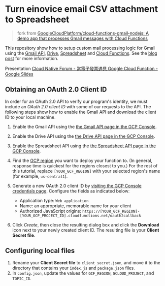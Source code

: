 # Turn einovice email CSV attachment to Spreadsheet

> fork from [GoogleCloudPlatform/cloud-functions-gmail-nodejs: A demo app that processes Gmail messages with Cloud Functions](https://github.com/GoogleCloudPlatform/cloud-functions-gmail-nodejs)

This repository show how to setup custom mail processing logic for Gmail using the [Gmail API][gmail], [Drive][drive], [Spreadsheet][spreadsheet] and [Cloud Functions][gcf]. See the [blog post][blog] for more information.

Presentation [Cloud Native Forum - 當電子發票遇見 Google Cloud Function - Google Slides][presentation]

## Obtaining an OAuth 2.0 Client ID
In order for an OAuth 2.0 API to verify our program's identity, we must include
an _OAuth 2.0 client ID_ with some of our requests to the API. The following
steps show how to enable the Gmail API and download the client ID to your local
machine.

1.  Enable the Gmail API using the [the Gmail API page in the GCP Console][console_gmail].
2.  Enable the Drive API using the [the Drive API page in the GCP Console][console_drive].
3.  Enable the Spreadsheet API using the [the Spreadsheet API page in the GCP Console][console_spreadsheet].
4.  Find the [GCP region][docs_regions] you want to deploy your function to.
    (In general, response time is quickest for the regions closest to you.) For
    the rest of this tutorial, replace `[YOUR_GCF_REGION]` with your selected
    region's name (for example, `us-central1`).
5.  Generate a new OAuth 2.0 client ID by [visiting the GCP Console credentials page][console_credentials].
    Configure the fields as indicated below:

    - Application type: `Web application`
    - Name: an appropriate, memorable name for your client
    - Authorized JavaScript origins: `https://[YOUR_GCF_REGION]-[YOUR_GCP_PROJECT_ID].cloudfunctions.net/oauth2callback`

6.  Click _Create_, then close the resulting dialog box and click the
    **Download** icon next to your newly created client ID. The resulting file
    is your __Client Secret file__.

## Configuring local files
1.    Rename your __Client Secret file__ to `client_secret.json`, and move it to
    the directory that contains your `index.js` and `package.json` files.
1.    In `config.json`, update the values for `GCF_REGION`, `GCLOUD_PROJECT`,
    and `TOPIC_ID`.


[blog]: https://kaichu.io/2018/11/222/cloud-functions-gmail-spreadsheet-nodejs-einvoice/
[docs_regions]: http://cloud.google.com/functions/docs/locations
[console_gmail]: http://console.cloud.google.com/apis/api/gmail.googleapis.com/overview
[console_drive]: http://console.cloud.google.com/apis/api/drive.googleapis.com/overview
[console_spreadsheet]: http://console.cloud.google.com/apis/api/sheets.googleapis.com/overview
[console_credentials]: https://console.cloud.google.com/apis/credentials
[gmail]: https://developers.google.com/gmail/api
[drive]: https://developers.google.com/drive/api/v3/reference/
[spreadsheet]: https://developers.google.com/sheets/api/reference/rest/
[gcf]: https://cloud.google.com/functions
[presentation]:https://docs.google.com/presentation/d/174KhCOpXIgfzyMzUmcPxz3UZEz3m0W5s3AMNWu9ZO4k
